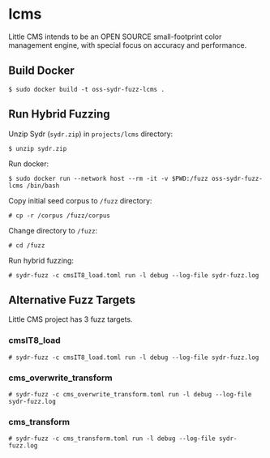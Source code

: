 # lcms

Little CMS intends to be an OPEN SOURCE small-footprint color management engine,
with special focus on accuracy and performance.

## Build Docker

    $ sudo docker build -t oss-sydr-fuzz-lcms .

## Run Hybrid Fuzzing

Unzip Sydr (`sydr.zip`) in `projects/lcms` directory:

    $ unzip sydr.zip

Run docker:

    $ sudo docker run --network host --rm -it -v $PWD:/fuzz oss-sydr-fuzz-lcms /bin/bash

Copy initial seed corpus to `/fuzz` directory:

    # cp -r /corpus /fuzz/corpus

Change directory to `/fuzz`:

    # cd /fuzz

Run hybrid fuzzing:

    # sydr-fuzz -c cmsIT8_load.toml run -l debug --log-file sydr-fuzz.log

## Alternative Fuzz Targets

Little CMS project has 3 fuzz targets.

### cmsIT8_load

    # sydr-fuzz -c cmsIT8_load.toml run -l debug --log-file sydr-fuzz.log

### cms_overwrite_transform

    # sydr-fuzz -c cms_overwrite_transform.toml run -l debug --log-file sydr-fuzz.log

### cms_transform

    # sydr-fuzz -c cms_transform.toml run -l debug --log-file sydr-fuzz.log
